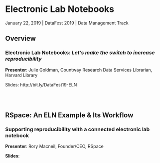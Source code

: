 # Electronic Lab Notebooks

January 22, 2019 | DataFest 2019 | Data Management Track

## Overview
### Electronic Lab Notebooks: <I>Let’s make the switch to increase reproducibility</I>
<b>Presenter</b>: Julie Goldman, Countway Research Data Services Librarian, Harvard Library
<p>Slides</b>: http://bit.ly/DataFest19-ELN

<br><br>

## RSpace: An ELN Example & Its Workflow
### Supporting reproducibility with a connected electronic lab notebook
<b>Presenter</b>: Rory Macneil, Founder/CEO, RSpace
<p><b>Slides</b>:

